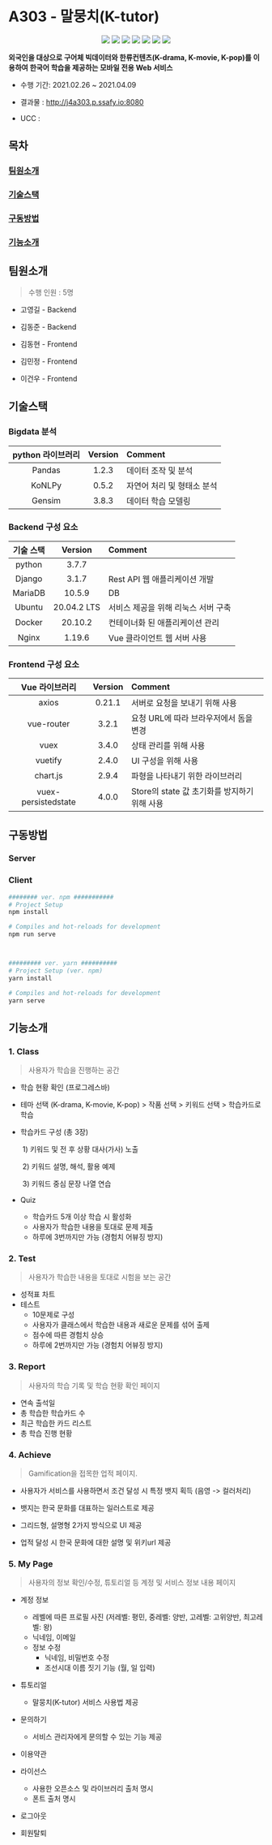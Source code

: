 # A303 - 말뭉치(K-tutor)

<div align=center>
    <img src="https://img.shields.io/badge/platform-web-green">
    <img src="https://img.shields.io/badge/framwork-Vue-42b883">
    <img src="https://img.shields.io/badge/framework-django-blue">
    <img src="https://img.shields.io/badge/database-MariaDB-9cf">
    <img src="https://img.shields.io/badge/server-AWS-yellow">
    <img src="https://img.shields.io/badge/language-python%2C javascript-yellowgreen">
    <img src="https://img.shields.io/badge/swagger-valid-brightgreen">
</div>



**외국인을 대상으로 구어체 빅데이터와 한류컨텐츠(K-drama, K-movie, K-pop)를 이용하여 한국어 학습을 제공하는 모바일 전용 Web 서비스**

* 수행 기간:  2021.02.26 ~ 2021.04.09 

* 결과물 : http://j4a303.p.ssafy.io:8080 

* UCC :






## 목차

### [팀원소개](#팀원소개) 

### [기술스택](#기술스택)

### [구동방법](#구동방법)

### [기능소개](#기능소개)



## 팀원소개

> 수행 인원 : 5명

* 고영길 - Backend

* 김동준 - Backend
* 김동현 - Frontend

* 김민정 - Frontend

* 이건우 - Frontend





## 기술스택

### Bigdata 분석

| python 라이브러리 | Version | Comment                    |
| :---------------: | :-----: | :------------------------- |
|      Pandas       |  1.2.3  | 데이터 조작 및 분석        |
|      KoNLPy       |  0.5.2  | 자연어 처리 및 형태소 분석 |
|      Gensim       |  3.8.3  | 데이터 학습 모델링         |



### Backend 구성 요소

| 기술 스택 |   Version   | Comment                             |
| :-------: | :---------: | :---------------------------------- |
|  python   |    3.7.7    |                                     |
|  Django   |    3.1.7    | Rest API 웹 애플리케이션 개발       |
|  MariaDB  |   10.5.9    | DB                                  |
|  Ubuntu   | 20.04.2 LTS | 서비스 제공을 위해 리눅스 서버 구축 |
|  Docker   |   20.10.2   | 컨테이너화 된 애플리케이션 관리     |
|   Nginx   |   1.19.6    | Vue 클라이언트 웹 서버 사용         |



### Frontend 구성 요소

| Vue 라이브러리 | Version | Comment                                |
| :------------: | :-----: | :------------------------------------- |
|     axios      | 0.21.1  | 서버로 요청을 보내기 위해 사용         |
|   vue-router   |  3.2.1  | 요청 URL에 따라 브라우저에서 돔을 변경 |
|      vuex      |  3.4.0  | 상태 관리를 위해 사용                  |
|    vuetify     |  2.4.0  | UI 구성을 위해 사용                    |
|    chart.js    |  2.9.4  | 파형을 나타내기 위한 라이브러리        |
| vuex-persistedstate |  4.0.0 | Store의 state 값 초기화를 방지하기 위해 사용 |





## 구동방법



### Server







### Client

```bash
######## ver. npm ###########
# Project Setup
npm install

# Compiles and hot-reloads for development
npm run serve



######### ver. yarn ##########
# Project Setup (ver. npm)
yarn install

# Compiles and hot-reloads for development
yarn serve
```



## 기능소개

### 1. Class

> 사용자가 학습을 진행하는 공간

* 학습 현황 확인 (프로그레스바)

* 테마 선택 (K-drama, K-movie, K-pop) > 작품 선택 > 키워드 선택 > 학습카드로 학습

* 학습카드 구성 (총 3장)

  ​	1) 키워드 및 전 후 상황 대사(가사) 노출

  ​	2) 키워드 설명, 해석, 활용 예제 

  ​	3) 키워드 중심 문장 나열 연습

* Quiz

  * 학습카드 5개 이상 학습 시 활성화
  * 사용자가 학습한 내용을 토대로 문제 제출
  * 하루에 3번까지만 가능 (경험치 어뷰징 방지)

  

### 2. Test

> 사용자가 학습한 내용을 토대로 시험을 보는 공간

* 성적표 차트 
* 테스트
  * 10문제로 구성
  * 사용자가 클래스에서 학습한 내용과 새로운 문제를 섞어 출제
  * 점수에 따른 경험치 상승
  * 하루에 2번까지만 가능 (경험치 어뷰징 방지)



### 3. Report

> 사용자의 학습 기록 및 학습 현황 확인 페이지

* 연속 출석일
* 총 학습한 학습카드 수
* 최근 학습한 카드 리스트
* 총 학습 진행 현황



### 4. Achieve

> Gamification을 접목한 업적 페이지.

* 사용자가 서비스를 사용하면서 조건 달성 시 특정 뱃지 획득 (음영 -> 컬러처리)
* 뱃지는 한국 문화를 대표하는 일러스트로 제공

* 그리드형, 설명형 2가지 방식으로 UI 제공
* 업적 달성 시 한국 문화에 대한 설명 및 위키url 제공



### 5. My Page

> 사용자의 정보 확인/수정, 튜토리얼 등 계정 및 서비스 정보 내용 페이지

* 계정 정보

  * 레벨에 따른 프로필 사진 (저레벨: 평민, 중레벨: 양반, 고레벨: 고위양반, 최고레벨: 왕)
  * 닉네임, 이메일
  * 정보 수정
    * 닉네임,  비밀번호 수정
    * 조선시대 이름 짓기 기능 (월, 일 입력)

* 튜토리얼

  * 말뭉치(K-tutor) 서비스 사용법 제공

* 문의하기

  * 서비스 관리자에게 문의할 수 있는 기능 제공

* 이용약관

* 라이선스

  * 사용한 오픈소스 및 라이브러리 출처 명시
  * 폰트 출처 명시

* 로그아웃

* 회원탈퇴

  







